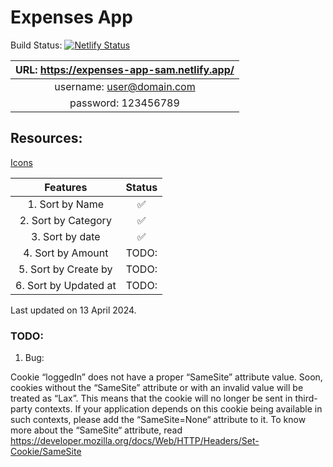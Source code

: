# Expenses App

Build Status:
[![Netlify Status](https://api.netlify.com/api/v1/badges/8928bdb0-5d6e-4e3f-8344-08717d88fb35/deploy-status)](https://app.netlify.com/sites/expenses-app-sam/deploys)

|URL: https://expenses-app-sam.netlify.app/|
|:---:|
|username: user@domain.com|
|password: 123456789|


## Resources:
[Icons](https://www.flaticon.com/free-icons/sort-ascending)

| Features | Status|
|:---:|:---:|
| 1. Sort by Name | ✅ | 
| 2. Sort by Category| ✅ |
| 3. Sort by date | ✅ |
| 4. Sort by Amount | TODO: |
| 5. Sort by Create by | TODO: |
| 6. Sort by Updated at | TODO: |

Last updated on 13 April 2024.

### TODO:

1. Bug: 

Cookie “loggedIn” does not have a proper “SameSite” attribute value. Soon, cookies without the “SameSite” attribute or with an invalid value will be treated as “Lax”. This means that the cookie will no longer be sent in third-party contexts. If your application depends on this cookie being available in such contexts, please add the “SameSite=None“ attribute to it. To know more about the “SameSite“ attribute, read https://developer.mozilla.org/docs/Web/HTTP/Headers/Set-Cookie/SameSite



